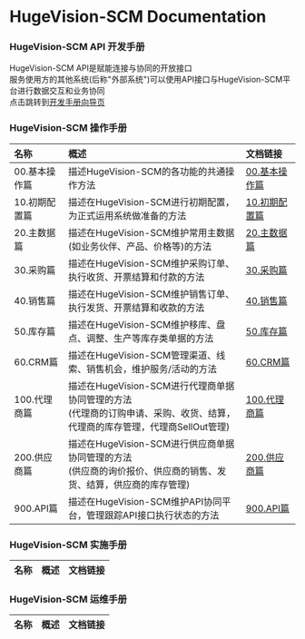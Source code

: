 
# HugeVision-SCM Documentation

### **HugeVision-SCM API 开发手册**
HugeVision-SCM API是赋能连接与协同的开放接口<br>
服务使用方的其他系统(后称"外部系统")可以使用API接口与HugeVision-SCM平台进行数据交互和业务协同<br>
点击跳转到[开发手册向导页](api.md)<br>

### **HugeVision-SCM 操作手册**
|名称|概述|文档链接
|:--|:---|:--|
00.基本操作篇|描述HugeVision-SCM的各功能的共通操作方法|[00.基本操作篇](manuals/PNG/HugeVision-SCM操作手册-00.基本操作篇/index.md)
10.初期配置篇|描述在HugeVision-SCM进行初期配置，为正式运用系统做准备的方法|[10.初期配置篇](manuals/PNG/HugeVision-SCM操作手册-10.初期配置篇/index.md)
20.主数据篇|描述在HugeVision-SCM维护常用主数据(如业务伙伴、产品、价格等)的方法|[20.主数据篇](manuals/PNG/HugeVision-SCM操作手册-20.主数据篇/index.md)
30.采购篇|描述在HugeVision-SCM维护采购订单、执行收货、开票结算和付款的方法|[30.采购篇](manuals/PNG/HugeVision-SCM操作手册-30.采购篇/index.md)
40.销售篇|描述在HugeVision-SCM维护销售订单、执行发货、开票结算和收款的方法|[40.销售篇](manuals/PNG/HugeVision-SCM操作手册-40.销售篇/index.md)
50.库存篇|描述在HugeVision-SCM维护移库、盘点、调整、生产等库存类单据的方法|[50.库存篇](manuals/PNG/HugeVision-SCM操作手册-50.库存篇/index.md)
60.CRM篇|描述在HugeVision-SCM管理渠道、线索、销售机会，维护服务/活动的方法|[60.CRM篇](manuals/PNG/HugeVision-SCM操作手册-60.CRM篇/index.md)
100.代理商篇|描述在HugeVision-SCM进行代理商单据协同管理的方法<br>(代理商的订购申请、采购、收货、结算，代理商的库存管理，代理商SellOut管理)|[100.代理商篇](manuals/PNG/HugeVision-SCM操作手册-100.代理商篇/index.md)
200.供应商篇|描述在HugeVision-SCM进行供应商单据协同管理的方法<br>(供应商的询价报价、供应商的销售、发货、结算，供应商的库存管理)|[200.供应商篇](manuals/PNG/HugeVision-SCM操作手册-[200.供应商篇/index.md)
900.API篇|描述在HugeVision-SCM维护API协同平台，管理跟踪API接口执行状态的方法|[900.API篇](manuals/PNG/HugeVision-SCM操作手册-900.API篇/index.md)

### **HugeVision-SCM 实施手册**
|名称|概述|文档链接
|:--|:---|:--|


### **HugeVision-SCM 运维手册**

|名称|概述|文档链接
|:--|:---|:--|
